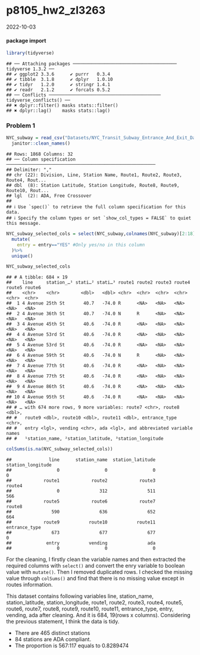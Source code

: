 p8105_hw2_zl3263
================
2022-10-03

#### package import

``` r
library(tidyverse)
```

    ## ── Attaching packages ─────────────────────────────────────── tidyverse 1.3.2 ──
    ## ✔ ggplot2 3.3.6      ✔ purrr   0.3.4 
    ## ✔ tibble  3.1.8      ✔ dplyr   1.0.10
    ## ✔ tidyr   1.2.0      ✔ stringr 1.4.1 
    ## ✔ readr   2.1.2      ✔ forcats 0.5.2 
    ## ── Conflicts ────────────────────────────────────────── tidyverse_conflicts() ──
    ## ✖ dplyr::filter() masks stats::filter()
    ## ✖ dplyr::lag()    masks stats::lag()

### Problem 1

``` r
NYC_subway = read_csv("Datasets/NYC_Transit_Subway_Entrance_And_Exit_Data.csv") %>%
  janitor::clean_names()
```

    ## Rows: 1868 Columns: 32
    ## ── Column specification ────────────────────────────────────────────────────────
    ## Delimiter: ","
    ## chr (22): Division, Line, Station Name, Route1, Route2, Route3, Route4, Rout...
    ## dbl  (8): Station Latitude, Station Longitude, Route8, Route9, Route10, Rout...
    ## lgl  (2): ADA, Free Crossover
    ## 
    ## ℹ Use `spec()` to retrieve the full column specification for this data.
    ## ℹ Specify the column types or set `show_col_types = FALSE` to quiet this message.

``` r
NYC_subway_selected_cols = select(NYC_subway,colnames(NYC_subway)[2:18],vending,ada)%>%
  mutate(
    entry = entry=="YES" #Only yes/no in this column
  )%>%
  unique()

NYC_subway_selected_cols
```

    ## # A tibble: 684 × 19
    ##    line     station_…¹ stati…² stati…³ route1 route2 route3 route4 route5 route6
    ##    <chr>    <chr>        <dbl>   <dbl> <chr>  <chr>  <chr>  <chr>  <chr>  <chr> 
    ##  1 4 Avenue 25th St       40.7   -74.0 R      <NA>   <NA>   <NA>   <NA>   <NA>  
    ##  2 4 Avenue 36th St       40.7   -74.0 N      R      <NA>   <NA>   <NA>   <NA>  
    ##  3 4 Avenue 45th St       40.6   -74.0 R      <NA>   <NA>   <NA>   <NA>   <NA>  
    ##  4 4 Avenue 53rd St       40.6   -74.0 R      <NA>   <NA>   <NA>   <NA>   <NA>  
    ##  5 4 Avenue 53rd St       40.6   -74.0 R      <NA>   <NA>   <NA>   <NA>   <NA>  
    ##  6 4 Avenue 59th St       40.6   -74.0 N      R      <NA>   <NA>   <NA>   <NA>  
    ##  7 4 Avenue 77th St       40.6   -74.0 R      <NA>   <NA>   <NA>   <NA>   <NA>  
    ##  8 4 Avenue 77th St       40.6   -74.0 R      <NA>   <NA>   <NA>   <NA>   <NA>  
    ##  9 4 Avenue 86th St       40.6   -74.0 R      <NA>   <NA>   <NA>   <NA>   <NA>  
    ## 10 4 Avenue 95th St       40.6   -74.0 R      <NA>   <NA>   <NA>   <NA>   <NA>  
    ## # … with 674 more rows, 9 more variables: route7 <chr>, route8 <dbl>,
    ## #   route9 <dbl>, route10 <dbl>, route11 <dbl>, entrance_type <chr>,
    ## #   entry <lgl>, vending <chr>, ada <lgl>, and abbreviated variable names
    ## #   ¹​station_name, ²​station_latitude, ³​station_longitude

``` r
colSums(is.na(NYC_subway_selected_cols))
```

    ##              line      station_name  station_latitude station_longitude 
    ##                 0                 0                 0                 0 
    ##            route1            route2            route3            route4 
    ##                 0               312               511               566 
    ##            route5            route6            route7            route8 
    ##               590               636               652               664 
    ##            route9           route10           route11     entrance_type 
    ##               673               677               677                 0 
    ##             entry           vending               ada 
    ##                 0                 0                 0

For the cleaning, I firstly clean the variable names and then extracted
the required columns with `select()` and convert the enry variable to
boolean value with `mutate()`. Then I removed duplicated rows. I checked
the missing value through `colSums()` and find that there is no missing
value except in routes information.

This dataset contains following variables line, station_name,
station_latitude, station_longitude, route1, route2, route3, route4,
route5, route6, route7, route8, route9, route10, route11, entrance_type,
entry, vending, ada after cleaning. And it is 684, 19(rows x columns).
Considering the previous statement, I think the data is tidy.

-   There are 465 distinct stations
-   84 stations are ADA compliant.
-   The proportion is 567:117 equals to 0.8289474
